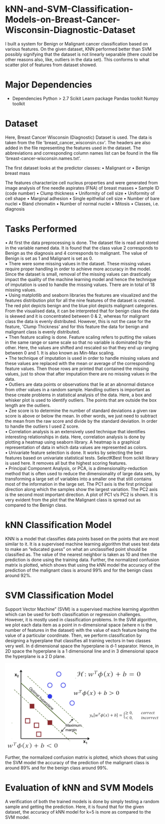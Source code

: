 # kNN-and-SVM-Classification-Models-on-Breast-Cancer-Wisconsin-Diagnostic-Dataset

I built a system for Benign or Malignant cancer classification based on various features. On the given dataset, KNN performed better than SVM possibly signifying that the dataset is not linearly separable (there could be other reasons also, like, outliers in the data set). This conforms to what scatter plot of features from dataset showed.

# Major Dependencies
* Dependencies
Python > 2.7
Scikit Learn package
Pandas toolkit 
Numpy toolkit 

# Dataset
Here, Breast Cancer Wisconsin (Diagnostic) Dataset is used. The data is taken from the file 'breast_cancer_wisconsin.csv'. The headers are also added in the file representing the features used in the dataset. The abbreviations and corresponding column names list can be found in the file 'breast-cancer-wisconsin.names.txt'.

The first dataset looks at the predictor classes: 
• Malignant or
• Benign breast mass

The features characterize cell nucleus properties and were generated from image analysis of fine needle aspirates (FNA) of breast masses
• Sample ID (code number)
• Clump thickness
• Uniformity of cell size
• Uniformity of cell shape
• Marginal adhesion
• Single epithelial cell size
• Number of bare nuclei
• Bland chromatin
• Number of normal nuclei
• Mitosis
• Classes, i.e. diagnosis

# Tasks Performed

• At first the data preprocessing is done. The dataset file is read and stored in the variable named data. It is found that the class value 2 corresponds to Benign as the diagnosis and 4 corresponds to malignant. The value of Benign is set as 1 and Malignant is set as 0. <br>
• There were some missing values in the dataset. These missing values require proper handling in order to achieve more accuracy in the model. Since the dataset is small, removal of the missing values can drastically impact the quality of the machine learning model and hence the technique of imputation is used to handle the missing values. There are in total of 18 missing values.<br>
• Using matplotlib and seaborn libraries the features are visualized and the features distribution plot for all the nine features of the dataset is created. The red plot depicts benign and the blue plot depicts malignant categories. From the visualised data, it can be interpreted that for benign class the data is skewed and it is concentrated between 0 & 2, whereas for malignant class the data is evenly distributed. However, this is not the case for the feature, 'Clump Thickness' and for this feature the data for benign and malignant class is evenly distributed.<br>
• Then feature scaling is done. Feature scaling refers to putting the values in the same range or same scale so that no variable is dominated by the other. Here, the values are shifted and rescaled so that they end up ranging between 0 and 1. It is also known as Min-Max scaling.<br>
• The technique of imputation is used in order to handle missing values and these values are replaced with the mean or average of the corresponding feature values. Then those rows are printed that contained the missing values, just to show that after imputation there are no missing values in the data.<br>
• Outliers are data points or observations that lie at an abnormal distance from other values in a random sample. Handling outliers is important as these create problems in statistical analysis of the data. Here, a box and whisker plot is used to identify outliers. The points that are outside the box length are the outliers. <br>
• Zee score is to determine the number of standard deviations a given raw score is above or below the mean. In other words, we just need to subtract the mean from the raw score and divide by the standard deviation. In order to handle the outliers I used Z score.<br>
• Correlation analysis is an extensively used technique that identifies interesting relationships in data. Here, correlation analysis is done by plotting a heatmap using seaborn library. A heatmap is a graphical representation of data in which data values are represented as colors. <br>
• Univariate feature selection is done. It works by selecting the best features based on univariate statistical tests. SelectKBest from scikit library is used here. It removes all but the highest scoring features.<br>
• Principal Component Analysis, or PCA, is a dimensionality-reduction method that is often used to reduce the dimensionality of large data sets, by transforming a large set of variables into a smaller one that still contains most of the information in the large set. The PC1 axis is the first principal direction along which the samples show the largest variation. The PC2 axis is the second most important direction. A plot of PC1 v/s PC2 is shown. It is very evident from the plot that the Malignant class is spread out as compared to the Benign class.<br>

# kNN Classification Model
KNN is a model that classifies data points based on the points that are most similar to it. It is a supervised machine learning algorithm that uses test data to make an “educated guess” on what an unclassified point should be classified as.
The value of the nearest neighbor is taken as 10 and then the prediction is done using the training data.
Further, the normalized confusion matrix is plotted, which shows that using the kNN model the accuracy of the prediction of the malignant class is around 99% and for the benign class around 92%.

# SVM Classification Model
Support Vector Machine” (SVM) is a supervised machine learning algorithm which can be used for both classification or regression challenges. However,  it is mostly used in classification problems. In the SVM algorithm, we plot each data item as a point in n-dimensional space (where n is the number of features in the dataset) with the value of each feature being the value of a particular coordinate. Then, we perform classification by designing a hyperplane that classifies all training vectors in two classes very well. In d dimensional space the hyperplane is d-1 separator. Hence, in 2D space the hyperplane is a 1 dimensional line and in 3 dimensional space the hyperplane is a 2 D plane.

![Graphical Representation of SVM Model](https://github.com/pragyas03/kNN-and-SVM-Classification-Models-on-Breast-Cancer-Wisconsin-Diagnostic-Dataset/blob/main/SVM.png)

Further, the normalized confusion matrix is plotted, which shows that using the SVM model the accuracy of the prediction of the malignant class is around 89% and for the benign class around 99%.

# Evaluation of kNN and SVM Models
A verification of both the trained models is done by simply testing a random sample and getting the prediction. Here, it is found that for the given dataset, the accuracy of kNN model for k=5 is more as compared to the SVM model.
